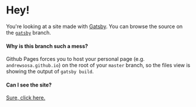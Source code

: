 # Hey!

You're looking at a site made with [Gatsby](https://www.gatsbyjs.org/). You can browse the source on the [`gatsby`](https://github.com/andrewsosa/andrewsosa.github.io/tree/gatsby) branch.


#### Why is this branch such a mess?
Github Pages forces you to host your personal page (e.g. `andrewsosa.github.io`) on the root of your `master` branch, so the files view is showing the output of `gatsby build`.


#### Can I see the site?
[Sure, click here.](https://andrewsosa.dev)
